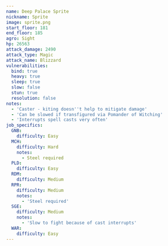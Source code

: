 ```yaml
---
name: Deep Palace Sprite
nickname: Sprite
image: sprite.png
start_floor: 181
end_floor: 185
agro: Sight
hp: 26563
attack_damage: 2490
attack_type: Magic
attack_name: Blizzard
vulnerabilities:
  bind: true
  heavy: true
  sleep: true
  slow: false
  stun: true
  resolution: false
notes:
  - 'Caster - kiting doesn''t help to mitigate damage'
  - 'Can be slowed if transfigured via Pomander of Witching'
  - 'Interrupts spell casts very often'
job_specifics:
  GNB:
    difficulty: Easy
  MCH:
    difficulty: Hard
    notes:
      - Steel required
  PLD:
    difficulty: Easy
  RDM:
    difficulty: Medium
  RPR:
    difficulty: Medium
    notes:
      - 'Steel required'
  SGE:
    difficulty: Medium
    notes:
      - 'Slow to fight because of cast interrupts'
  WAR:
    difficulty: Easy
---
```

